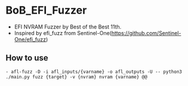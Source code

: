 # BoB_EFI_Fuzzer

- EFI NVRAM Fuzzer by Best of the Best 11th.
- Inspired by efi_fuzz from Sentinel-One(https://github.com/Sentinel-One/efi_fuzz)

## How to use
    - afl-fuzz -D -i afl_inputs/{varname} -o afl_outputs -U -- python3 ./main.py fuzz {target} -v {nvram} nvram {varname} @@